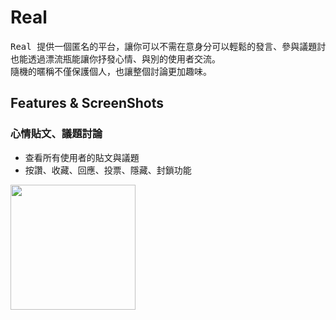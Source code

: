 # Real
<pre>
Real 提供一個匿名的平台，讓你可以不需在意身分可以輕鬆的發言、參與議題討論。
也能透過漂流瓶能讓你抒發心情、與別的使用者交流。
隨機的暱稱不僅保護個人，也讓整個討論更加趣味。
</pre>

## Features & ScreenShots
### 心情貼文、議題討論
+ 查看所有使用者的貼文與議題
+ 按讚、收藏、回應、投票、隱藏、封鎖功能

<img src="ericTang12345/mages/Image from iOS.gif" width="200">
